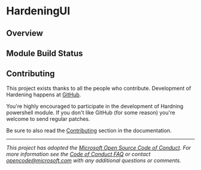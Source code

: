 # HardeningUI

## Overview

## Module Build Status

## Contributing

This project exists thanks to all the people who contribute. Development of Hardening happens at [GitHub](https://github.com/HardeningPS).

You're highly encouraged to participate in the development of Hardning powershell module. If you don't like GitHub (for some reason) you're welcome to send regular patches.

Be sure to also read the [Contributing](https://hardening.thomas-illiet.fr/User/Contributing/) section in the documentation.

---
_This project has adopted the [Microsoft Open Source Code of Conduct](https://opensource.microsoft.com/codeofconduct/). For more information see the [Code of Conduct FAQ](https://opensource.microsoft.com/codeofconduct/faq/) or contact [opencode@microsoft.com](mailto:opencode@microsoft.com) with any additional questions or comments._